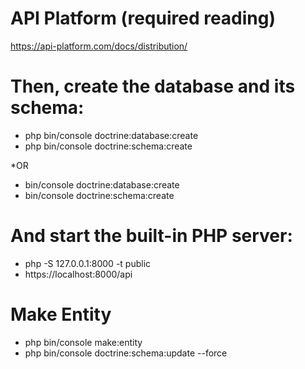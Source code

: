 # API Platform (required reading)

https://api-platform.com/docs/distribution/

# Then, create the database and its schema:

- php bin/console doctrine:database:create 
- php bin/console doctrine:schema:create 

*OR 

- bin/console doctrine:database:create
- bin/console doctrine:schema:create


# And start the built-in PHP server:

- php -S 127.0.0.1:8000 -t public
- https://localhost:8000/api

# Make Entity
- php bin/console make:entity
- php bin/console doctrine:schema:update --force
